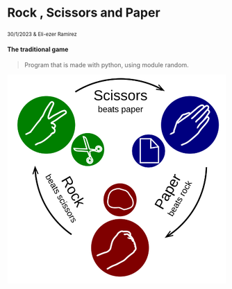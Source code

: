 # Rock , Scissors and Paper

<sub> 30/1/2023  &  Eli-ezer Ramirez </sub>

#### The traditional game

> Program that is made with python, using module random.

![The San Juan Mountains are beautiful!](Rock-paper-scissors.svg "San Juan Mountains")
